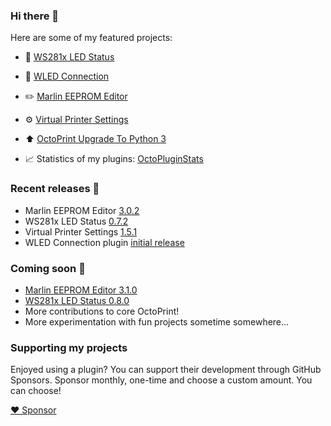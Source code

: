 ### Hi there 👋

Here are some of my featured projects:

* 🔦 [WS281x LED Status](https://github.com/cp2004/OctoPrint-WS281x_LED_Status)
* 🔦 [WLED Connection](https://github.com/cp2004/OctoPrint-WLED)
* ✏️ [Marlin EEPROM Editor](https://github.com/cp2004/OctoPrint-EEPROM-Marlin)
* ⚙️ [Virtual Printer Settings](https://github.com/cp2004/OctoPrint-VirtualPrinterSettings)
* ⬆️ [OctoPrint Upgrade To Python 3](https://github.com/cp2004/Octoprint-Upgrade-To-Py3)

* 📈 Statistics of my plugins: [OctoPluginStats](https://cp2004.github.io/OctoPluginStats/)

### Recent releases 🔖
* Marlin EEPROM Editor [3.0.2](https://github.com/cp2004/OctoPrint-EEPROM-Marlin/releases/tag/3.0.2)
* WS281x LED Status [0.7.2](https://github.com/cp2004/OctoPrint-WS281x_LED_Status/releases/tag/0.7.2)
* Virtual Printer Settings [1.5.1](https://github.com/cp2004/OctoPrint-VirtualPrinterSettings/releases/tag/1.5.1)
* WLED Connection plugin [initial release](https://plugins.octoprint.org/plugins/wled)

### Coming soon 👀
* [Marlin EEPROM Editor 3.1.0](https://github.com/cp2004/OctoPrint-EEPROM-Marlin)
* [WS281x LED Status 0.8.0](https://github.com/cp2004/OctoPrint-WS281x_LED_Status)
* More contributions to core OctoPrint!
* More experimentation with fun projects sometime somewhere...

### Supporting my projects

Enjoyed using a plugin? You can support their development through GitHub Sponsors. Sponsor monthly,
one-time and choose a custom amount. You can choose!

[❤️ Sponsor](https://github.com/sponsors/cp2004)
